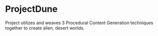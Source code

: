 # ProjectDune
Project utilizes and weaves 3 Procedural Content Generation techniques together to create alien, desert worlds.
